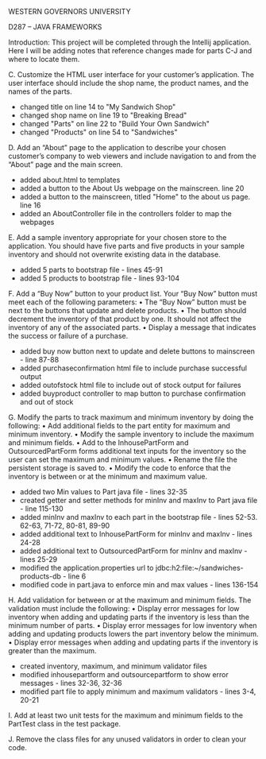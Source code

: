 WESTERN GOVERNORS UNIVERSITY

D287 – JAVA FRAMEWORKS

Introduction:
This project will be completed through the Intellij application. Here I will be adding notes that 
reference changes made for parts C-J and where to locate them.

C.  Customize the HTML user interface for your customer’s application. The user interface should include the shop name, the product names, and the names of the parts.
- changed title on line 14 to "My Sandwich Shop"
- changed shop name on line 19 to "Breaking Bread"
- changed "Parts" on line 22 to "Build Your Own Sandwich"
- changed "Products" on line 54 to "Sandwiches"


D.  Add an “About” page to the application to describe your chosen customer’s company to web viewers and include navigation to and from the “About” page and the main screen.
- added about.html to templates
- added a button to the About Us webpage on the mainscreen. line 20
- added a button to the mainscreen, titled "Home" to the about us page. line 16
- added an AboutController file in the controllers folder to map the webpages

E.  Add a sample inventory appropriate for your chosen store to the application. You should have five parts and five products in your sample inventory and should not overwrite existing data in the database.
- added 5 parts to bootstrap file - lines 45-91
- added 5 products to bootstrap file - lines 93-104


F.  Add a “Buy Now” button to your product list. Your “Buy Now” button must meet each of the following parameters:
•  The “Buy Now” button must be next to the buttons that update and delete products.
•  The button should decrement the inventory of that product by one. It should not affect the inventory of any of the associated parts.
•  Display a message that indicates the success or failure of a purchase.
- added buy now button next to update and delete buttons to mainscreen - line 87-88
- added purchaseconfirmation html file to include purchase successful output
- added outofstock html file to include out of stock output for failures
- added buyproduct controller to map button to purchase confirmation and out of stock

G.  Modify the parts to track maximum and minimum inventory by doing the following:
•  Add additional fields to the part entity for maximum and minimum inventory.
•  Modify the sample inventory to include the maximum and minimum fields.
•  Add to the InhousePartForm and OutsourcedPartForm forms additional text inputs for the inventory so the user can set the maximum and minimum values.
•  Rename the file the persistent storage is saved to.
•  Modify the code to enforce that the inventory is between or at the minimum and maximum value.
- added two Min values to Part java file - lines 32-35
- created getter and setter methods for minInv and maxInv to Part java file - line 115-130
- added minInv and maxInv to each part in the bootstrap file - lines 52-53. 62-63, 71-72, 80-81, 89-90
- added additional text to InhousePartForm for minInv and maxInv - lines 24-28
- added additional text to OutsourcedPartForm for minInv and maxInv - lines 25-29
- modified the application.properties url to jdbc:h2:file:~/sandwiches-products-db - line 6
- modified code in part.java to enforce min and max values - lines 136-154

H.  Add validation for between or at the maximum and minimum fields. The validation must include the following:
•  Display error messages for low inventory when adding and updating parts if the inventory is less than the minimum number of parts.
•  Display error messages for low inventory when adding and updating products lowers the part inventory below the minimum.
•  Display error messages when adding and updating parts if the inventory is greater than the maximum.
- created inventory, maximum, and minimum validator files
- modified inhousepartform and outsourcepartform to show error messages - lines 32-36, 32-36
- modified part file to apply minimum and maximum validators - lines 3-4, 20-21

I.  Add at least two unit tests for the maximum and minimum fields to the PartTest class in the test package.


J.  Remove the class files for any unused validators in order to clean your code.
